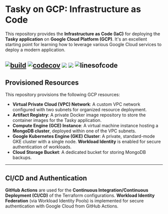# Tasky on GCP: Infrastructure as Code

This repository provides the **Infrastructure as Code (IaC)** for deploying the **Tasky application** on **Google Cloud Platform (GCP)**. It's an excellent starting point for learning how to leverage various Google Cloud services to deploy a modern application.


[![build](https://github.com/nael-fridhi/tasky-on-gcp-iac/actions/workflows/provision.yml/badge.svg)](https://github.com/nael-fridhi/tasky-on-gcp-iac/actions/workflows/provision.yml) [![codecov](https://codecov.io/gh/nael-fridhi/tasky-on-gcp-iac/graph/badge.svg?token=c3db5807-5c48-40f4-b99d-2e8f6cbe3af1)](https://codecov.io/gh/aschey/tipsy)
![](https://img.shields.io/badge/terraform-v1.11-blue)
![](https://img.shields.io/badge/docs-in_progress-orange)
![linesofcode](https://aschey.tech/tokei/github/nael-fridhi/tasky-on-gcp-iac)
---
## Provisioned Resources

This repository provisions the following GCP resources:

* **Virtual Private Cloud (VPC) Network**: A custom VPC network configured with two subnets for organized resource deployment.
* **Artifact Registry**: A private Docker image repository to store the container images for the Tasky application.
* **Compute Engine (GCE) Instance**: A virtual machine instance hosting a **MongoDB cluster**, deployed within one of the VPC subnets.
* **Google Kubernetes Engine (GKE) Cluster**: A private, standard-mode GKE cluster with a single node. **Workload Identity** is enabled for secure authentication of workloads.
* **Cloud Storage Bucket**: A dedicated bucket for storing MongoDB backups.

---
## CI/CD and Authentication

**GitHub Actions** are used for the **Continuous Integration/Continuous Deployment (CI/CD)** of the Terraform configurations. **Workload Identity Federation** (via Workload Identity Pools) is implemented for secure authentication with Google Cloud from GitHub Actions.